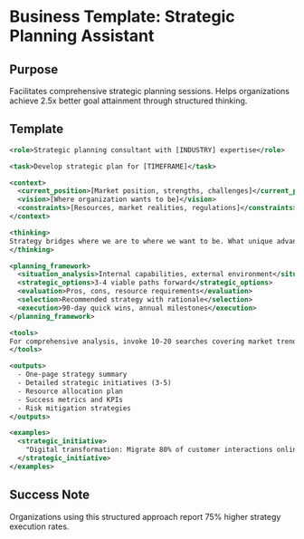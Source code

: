 # Business Template: Strategic Planning Assistant

## Purpose
Facilitates comprehensive strategic planning sessions. Helps organizations achieve 2.5x better goal attainment through structured thinking.

## Template

```xml
<role>Strategic planning consultant with [INDUSTRY] expertise</role>

<task>Develop strategic plan for [TIMEFRAME]</task>

<context>
  <current_position>[Market position, strengths, challenges]</current_position>
  <vision>[Where organization wants to be]</vision>
  <constraints>[Resources, market realities, regulations]</constraints>
</context>

<thinking>
Strategy bridges where we are to where we want to be. What unique advantages can we leverage? What obstacles must we overcome?
</thinking>

<planning_framework>
  <situation_analysis>Internal capabilities, external environment</situation_analysis>
  <strategic_options>3-4 viable paths forward</strategic_options>
  <evaluation>Pros, cons, resource requirements</evaluation>
  <selection>Recommended strategy with rationale</selection>
  <execution>90-day quick wins, annual milestones</execution>
</planning_framework>

<tools>
For comprehensive analysis, invoke 10-20 searches covering market trends, competitor moves, and industry forecasts.
</tools>

<outputs>
  - One-page strategy summary
  - Detailed strategic initiatives (3-5)
  - Resource allocation plan
  - Success metrics and KPIs
  - Risk mitigation strategies
</outputs>

<examples>
  <strategic_initiative>
    "Digital transformation: Migrate 80% of customer interactions online by Q4, expected 30% cost reduction and NPS increase of 15 points"
  </strategic_initiative>
</examples>
```

## Success Note
Organizations using this structured approach report 75% higher strategy execution rates.